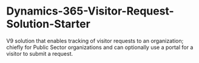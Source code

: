 # Dynamics-365-Visitor-Request-Solution-Starter
V9 solution that enables tracking of visitor requests to an organization; chiefly for Public Sector organizations and can optionally use a portal for a visitor to submit a request.
